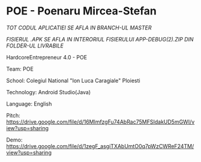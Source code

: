 # POE - Poenaru Mircea-Stefan

*TOT CODUL APLICATIEI SE AFLA IN BRANCH-UL MASTER*

*FISIERUL .APK SE AFLA IN INTERORIUL FISIERULUI APP-DEBUG(2).ZIP DIN FOLDER-UL LIVRABILE*

HardcoreEntrepreneur 4.0 - POE

Team: POE 

School: Colegiul National "Ion Luca Caragiale" Ploiesti

Technology: Android Studio(Java)

Language: English

Pitch: https://drive.google.com/file/d/16MlmfzgFu74AbRac75MFSIdakUD5mGWI/view?usp=sharing

Demo: https://drive.google.com/file/d/1zegF_asgiTXAbUmtO0q7pWzCWReF24TM/view?usp=sharing
